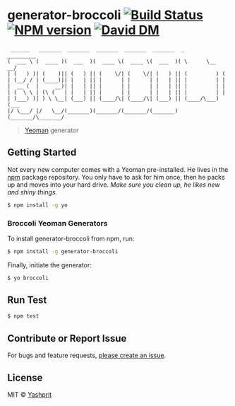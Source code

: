 # generator-broccoli [![Build Status][travis-image]][travis-url] [![NPM version][npm-image]][npm-url] [![David DM][daviddm-image]][daviddm-url]

     ______   _______  _______  _______  _______  _______  _       _________
    (  ___ \ (  ____ )(  ___  )(  ____ \(  ____ \(  ___  )( \      \__   __/
    | (   ) )| (    )|| (   ) || (    \/| (    \/| (   ) || (         ) (   
    | (__/ / | (____)|| |   | || |      | |      | |   | || |         | |   
    |  __ (  |     __)| |   | || |      | |      | |   | || |         | |   
    | (  \ \ | (\ (   | |   | || |      | |      | |   | || |         | |   
    | )___) )| ) \ \__| (___) || (____/\| (____/\| (___) || (____/\___) (___
    |/ \___/ |/   \__/(_______)(_______/(_______/(_______)(_______/\_______/


> [Yeoman](http://yeoman.io) generator


## Getting Started

Not every new computer comes with a Yeoman pre-installed. He lives in the [npm](https://npmjs.org) package repository. You only have to ask for him once, then he packs up and moves into your hard drive. *Make sure you clean up, he likes new and shiny things.*

```bash
$ npm install -g yo
```

### Broccoli Yeoman Generators

To install generator-broccoli from npm, run:

```bash
$ npm install -g generator-broccoli
```

Finally, initiate the generator:

```bash
$ yo broccoli
```

## Run Test
```sh
$ npm test
```

## Contribute or Report Issue
For bugs and feature requests, [please create an issue](https://github.com/yashprit/generator-broccoli/issues).

## License

MIT © [Yashprit](http://yashprit.github.io/)

[npm-url]: https://www.npmjs.com/package/generator-broccoli
[npm-image]: https://badge.fury.io/js/generator-broccoli.svg
[travis-url]: https://travis-ci.org/yashprit/generator-broccoli
[travis-image]: https://travis-ci.org/yashprit/generator-broccoli.svg?branch=master
[daviddm-url]: https://david-dm.org/yashprit/generator-broccoli
[daviddm-image]: https://david-dm.org/yashprit/generator-broccoli.svg
